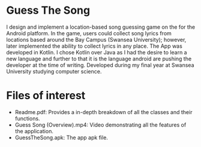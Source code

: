 # Guess The Song

I design and implement a location-based song guessing game on the for the Android platform. In the game, users could collect song lyrics from locations based around the Bay Campus (Swansea University); however, later implemented the ability to collect lyrics in any place. The App was developed in Kotlin. I chose Kotlin over Java as I had the desire to learn a new language and further to that it is the language android are pushing the developer at the time of writing. Developed during my final year at Swansea University studying computer science. 

# Files of interest

  - Readme.pdf: Provides a in-depth breakdown of all the classes and their functions.
  - Guess Song (Overview).mp4: Video demonstrating all the features of the application.
  - GuessTheSong.apk: The app apk file.

